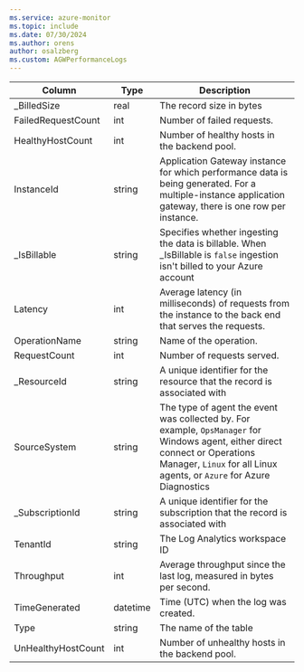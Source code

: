 ```yaml
---
ms.service: azure-monitor
ms.topic: include
ms.date: 07/30/2024
ms.author: orens
author: osalzberg
ms.custom: AGWPerformanceLogs
---
```



| Column | Type | Description |
|---|---|---|
| _BilledSize | real | The record size in bytes |
| FailedRequestCount | int | Number of failed requests. |
| HealthyHostCount | int | Number of healthy hosts in the backend pool. |
| InstanceId | string | Application Gateway instance for which performance data is being generated. For a multiple-instance application gateway, there is one row per instance. |
| _IsBillable | string | Specifies whether ingesting the data is billable. When _IsBillable is `false` ingestion isn't billed to your Azure account |
| Latency | int | Average latency (in milliseconds) of requests from the instance to the back end that serves the requests. |
| OperationName | string | Name of the operation. |
| RequestCount | int | Number of requests served. |
| _ResourceId | string | A unique identifier for the resource that the record is associated with |
| SourceSystem | string | The type of agent the event was collected by. For example, `OpsManager` for Windows agent, either direct connect or Operations Manager, `Linux` for all Linux agents, or `Azure` for Azure Diagnostics |
| _SubscriptionId | string | A unique identifier for the subscription that the record is associated with |
| TenantId | string | The Log Analytics workspace ID |
| Throughput | int | Average throughput since the last log, measured in bytes per second. |
| TimeGenerated | datetime | Time (UTC) when the log was created. |
| Type | string | The name of the table |
| UnHealthyHostCount | int | Number of unhealthy hosts in the backend pool. |
